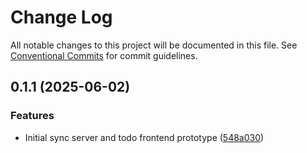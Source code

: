 # Change Log

All notable changes to this project will be documented in this file.
See [Conventional Commits](https://conventionalcommits.org) for commit guidelines.

## 0.1.1 (2025-06-02)


### Features

* Initial sync server and todo frontend prototype ([548a030](https://github.com/kalisio/offline-sync/commit/548a03071c2ac10bd26016f0610d6128c178b4c1))
